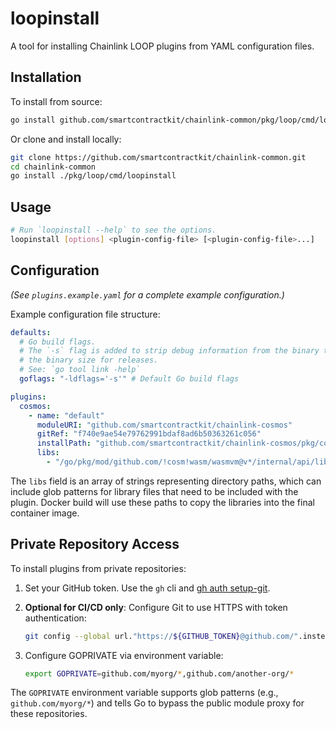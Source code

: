 # loopinstall

A tool for installing Chainlink LOOP plugins from YAML configuration files.

## Installation

To install from source:

```bash
go install github.com/smartcontractkit/chainlink-common/pkg/loop/cmd/loopinstall@latest
```

Or clone and install locally:

```bash
git clone https://github.com/smartcontractkit/chainlink-common.git
cd chainlink-common
go install ./pkg/loop/cmd/loopinstall
```

## Usage

```bash
# Run `loopinstall --help` to see the options.
loopinstall [options] <plugin-config-file> [<plugin-config-file>...]
```

## Configuration

_(See `plugins.example.yaml` for a complete example configuration.)_

Example configuration file structure:

```yaml
defaults:
  # Go build flags.
  # The `-s` flag is added to strip debug information from the binary to reduce
  # the binary size for releases.
  # See: `go tool link -help`
  goflags: "-ldflags='-s'" # Default Go build flags

plugins:
  cosmos:
    - name: "default"
      moduleURI: "github.com/smartcontractkit/chainlink-cosmos"
      gitRef: "f740e9ae54e79762991bdaf8ad6b50363261c056"
      installPath: "github.com/smartcontractkit/chainlink-cosmos/pkg/cosmos/cmd/chainlink-cosmos"
      libs:
        - "/go/pkg/mod/github.com/!cosm!wasm/wasmvm@v*/internal/api/libwasmvm.*.so"
```

The `libs` field is an array of strings representing directory paths, which can include glob patterns for library files that need to be included with the plugin. Docker build will use these paths to copy the libraries into the final container image.

## Private Repository Access

To install plugins from private repositories:

1. Set your GitHub token. Use the `gh` cli and [gh auth setup-git](https://cli.github.com/manual/gh_auth_setup-git).

2. **Optional for CI/CD only**: Configure Git to use HTTPS with token authentication:

   ```bash
   git config --global url."https://${GITHUB_TOKEN}@github.com/".insteadOf "https://github.com/"
   ```

3. Configure GOPRIVATE via environment variable:
   ```bash
   export GOPRIVATE=github.com/myorg/*,github.com/another-org/*
   ```

The `GOPRIVATE` environment variable supports glob patterns (e.g., `github.com/myorg/*`) and tells Go to bypass the public module proxy for these repositories.
